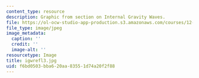 ```yaml
---
content_type: resource
description: Graphic from section on Internal Gravity Waves.
file: https://ol-ocw-studio-app-production.s3.amazonaws.com/courses/12-802-wave-motions-in-the-ocean-and-atmosphere-spring-2004/f6bd0503bba620aa83551d74a20f2f88_igwrefl3.jpg
file_type: image/jpeg
image_metadata:
  caption: ''
  credit: ''
  image-alt: ''
resourcetype: Image
title: igwrefl3.jpg
uid: f6bd0503-bba6-20aa-8355-1d74a20f2f88
---
```

